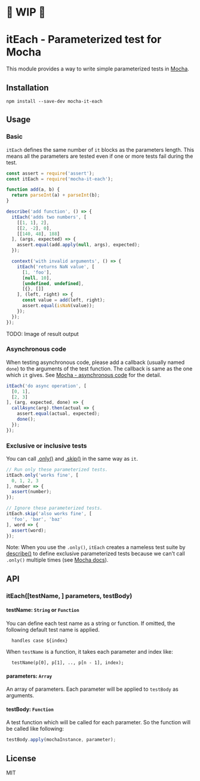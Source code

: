 # :construction: WIP :construction:

# itEach - Parameterized test for Mocha

This module provides a way to write simple parameterized tests in [Mocha].

[Mocha]: https://mochajs.org/

## Installation

```
npm install --save-dev mocha-it-each
```

## Usage

### Basic

`itEach` defines the same number of `it` blocks as the parameters length.
This means all the parameters are tested even if one or more tests fail during the test.

```javascript
const assert = require('assert');
const itEach = require('mocha-it-each');

function add(a, b) {
  return parseInt(a) + parseInt(b);
}

describe('add function', () => {
  itEach('adds two numbers', [
    [[1, 1], 2],
    [[2, -2], 0],
    [[140, 48], 188]
  ], (args, expected) => {
    assert.equal(add.apply(null, args), expected);
  });

  context('with invalid arguments', () => {
    itEach('returns NaN value', [
      [1, 'foo'],
      [null, 10],
      [undefined, undefined],
      [{}, []]
    ], (left, right) => {
      const value = add(left, right);
      assert.equal(isNaN(value));
    });
  });
});
```

TODO: Image of result output

### Asynchronous code

When testing asynchronous code, please add a callback (usually named `done`) to
the arguments of the test function. The callback is same as the one which `it` gives.
See [Mocha - asynchronous code] for the detail.

[Mocha - asynchronous code]: https://mochajs.org/#asynchronous-code

```javascript
itEach('do async operation', [
  [0, 1],
  [2, 3]
], (arg, expected, done) => {
  callAsync(arg).then(actual => {
    assert.equal(actual, expected);
    done();
  });
});
```

### Exclusive or inclusive tests

You can call [.only()] and [.skip()] in the same way as `it`.

```javascript
// Run only these parameterized tests.
itEach.only('works fine', [
  0, 1, 2, 3
], number => {
  assert(number);
});

// Ignore these parameterized tests.
itEach.skip('also works fine', [
  'foo', 'bar', 'baz'
], word => {
  assert(word);
});
```

Note: When you use the `.only()`, `itEach` creates a nameless test suite by [describe()]
to define exclusive parameterized tests because we can't call `.only()` multiple times
(see [Mocha docs][.only()]).

[.only()]: http://mochajs.org/#exclusive-tests
[.skip()]: http://mochajs.org/#inclusive-tests
[describe()]: https://mochajs.org/#interfaces

## API

### itEach([testName, ] parameters, testBody)

#### testName: `String` or `Function`

You can define each test name as a string or function. If omitted,
the following default test name is applied.

```
  handles case ${index}
```

When `testName` is a function, it takes each parameter and index like:

```
  testName(p[0], p[1], .., p[n - 1], index);
```

#### parameters: `Array`

An array of parameters. Each parameter will be applied to `testBody` as arguments.

#### testBody: `Function`

A test function which will be called for each parameter.
So the function will be called like following:

```javascript
testBody.apply(mochaInstance, parameter);
```

## License

MIT
